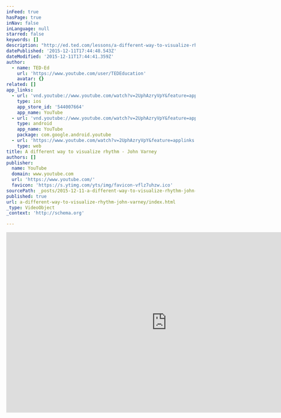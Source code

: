 ```yaml
---
inFeed: true
hasPage: true
inNav: false
inLanguage: null
starred: false
keywords: []
description: "http://ed.ted.com/lessons/a-different-way-to-visualize-rhythm-john-varney In standard notation, rhythm is indicated on a musical bar line. But there are other ways to visualize rhythm that can be more intuitive. John Varney describes the 'wheel method' of tracing rhythm and uses it to take us on a musical journey around the world."
datePublished: '2015-12-11T17:44:48.543Z'
dateModified: '2015-12-11T17:44:41.359Z'
author:
  - name: TED-Ed
    url: 'https://www.youtube.com/user/TEDEducation'
    avatar: {}
related: []
app_links:
  - url: 'vnd.youtube://www.youtube.com/watch?v=2UphAzryVpY&feature=applinks'
    type: ios
    app_store_id: '544007664'
    app_name: YouTube
  - url: 'vnd.youtube://www.youtube.com/watch?v=2UphAzryVpY&feature=applinks'
    type: android
    app_name: YouTube
    package: com.google.android.youtube
  - url: 'https://www.youtube.com/watch?v=2UphAzryVpY&feature=applinks'
    type: web
title: A different way to visualize rhythm - John Varney
authors: []
publisher:
  name: YouTube
  domain: www.youtube.com
  url: 'https://www.youtube.com/'
  favicon: 'https://s.ytimg.com/yts/img/favicon-vflz7uhzw.ico'
sourcePath: _posts/2015-12-11-a-different-way-to-visualize-rhythm-john-varney.md
published: true
url: a-different-way-to-visualize-rhythm-john-varney/index.html
_type: VideoObject
_context: 'http://schema.org'

---
```

<iframe src="https://cdn.embedly.com/widgets/media.html?src=https%3A%2F%2Fwww.youtube.com%2Fembed%2F2UphAzryVpY%3Ffeature%3Doembed&amp;url=https%3A%2F%2Fwww.youtube.com%2Fwatch%3Fv%3D2UphAzryVpY&amp;image=https%3A%2F%2Fi.ytimg.com%2Fvi%2F2UphAzryVpY%2Fhqdefault.jpg&amp;key=b7d04c9b404c499eba89ee7072e1c4f7&amp;type=text%2Fhtml&amp;schema=youtube" width="854" height="480" scrolling="no" frameborder="0" allowfullscreen="allowfullscreen" style=""></iframe>
